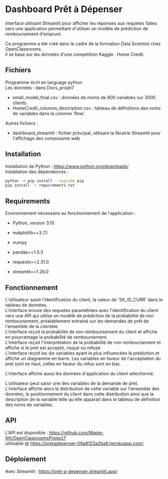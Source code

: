 # Dashboard Prêt à Dépenser
Interface utilisant Streamlit pour afficher les réponses aux requetes faites vers une application permettant d'utiliser un modèle de prédiction de remboursement d'emprunt.    

Ce programme a été créé dans le cadre de la formation Data Scientist chez OpenClassrooms.     
Il se base sur les données d'une compétition Kaggle : Home Credit.  

## Fichiers
Programme écrit en language python     
Les données : dans Docs_projet7   
- small_model_final.csv : données de moins de 800 variables sur 3000 clients.  
- HomeCredit_columns_description.csv : tableau de définitions des noms de variables dans la colonne 'Row'.  

Autres fichiers :      
- dashboard_streamlit : fichier principal, utilisant la librairie Streamlit pour l'affichage des composants web  

## Installation
Installation de Python : https://www.python.org/downloads/  
Installation des dépendences :  
```bash
python -m pip install --upgrade pip
pip install -r requirements.txt
```

## Requirements
Environnement nécessaire au fonctionnement de l'application :       
- Python, version 3.10  



- matplotlib==3.7.1
- numpy
- pandas==1.5.3
- requests==2.31.0
- streamlit==1.26.0


## Fonctionnement
L'utilisateur saisit l'identification du client, la valeur de 'SK_ID_CURR' dans le tableau de données.     
L'interface envoie des requetes paramétrées avec l'identification du client vers une API qui utilise un modèle de prédiction de la probabilité de non remboursement, préalablement entrainé sur les demandes de prêt de l'ensemble de la clientèle.        
L'interface reçoit la probabilité de non remboursement du client et affiche en pourcentage la probabilité de remboursement.       
L'interface reçoit l'interprétation de la probabilité de non remboursement et affiche si le pret est accepté, risqué ou refusé.       
L'interface reçoit les dix variables ayant le plus influencées la prédiction et affiche un diagramme en barre. Les variables en faveur de l'acceptation du pret sont en haut, celles en faveur du refus sont en bas.      


L'interface affiche aussi les données d'application du client sélectionné.  


L'utilisateur peut saisir une des variables de la demande de pret.      
L'interface affiche alors la distribution de cette variable sur l'ensemble des données, le positionnement du client dans cette distribution ainsi que la description de la variable telle qu'elle apparait dans le tableau de définition des noms de variables.      

## API
L'API est disponible : https://github.com/Mapie-llifr/OpenClassroomsProject7       
utilisable   @          https://pretadepenser-06a8123a2ba8.herokuapp.com/

## Déploiement
Avec Streamlit :      https://pret-a-depenser.streamlit.app/
